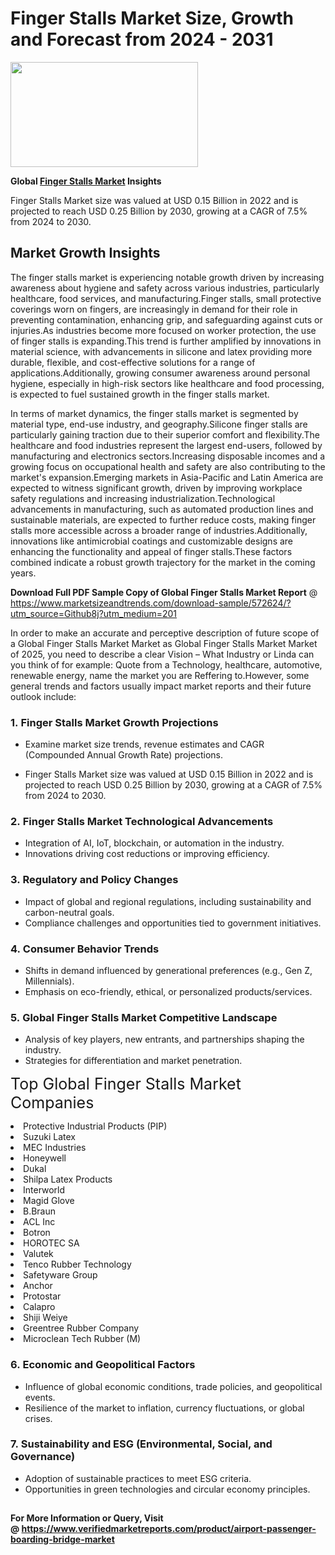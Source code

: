 <H1>Finger Stalls Market Size, Growth and Forecast from 2024 - 2031</H1><img class="aligncenter size-medium wp-image-584254" src="https://thirdeyenews.in/wp-content/uploads/2024/09/Global-Market-Research-300x168.jpeg" alt="" width="300" height="168" /><p><strong>Global&nbsp;<a href="https://www.marketsizeandtrends.com/download-sample/572624/?utm_source=Github8j?utm_medium=201">Finger Stalls Market</a> Insights</strong></p><p>Finger Stalls Market size was valued at USD 0.15 Billion in 2022 and is projected to reach USD 0.25 Billion by 2030, growing at a CAGR of 7.5% from 2024 to 2030.</p><p><h2>Market Growth Insights</h2> <p>The finger stalls market is experiencing notable growth driven by increasing awareness about hygiene and safety across various industries, particularly healthcare, food services, and manufacturing.Finger stalls, small protective coverings worn on fingers, are increasingly in demand for their role in preventing contamination, enhancing grip, and safeguarding against cuts or injuries.As industries become more focused on worker protection, the use of finger stalls is expanding.This trend is further amplified by innovations in material science, with advancements in silicone and latex providing more durable, flexible, and cost-effective solutions for a range of applications.Additionally, growing consumer awareness around personal hygiene, especially in high-risk sectors like healthcare and food processing, is expected to fuel sustained growth in the finger stalls market.</p> <p>In terms of market dynamics, the finger stalls market is segmented by material type, end-use industry, and geography.Silicone finger stalls are particularly gaining traction due to their superior comfort and flexibility.The healthcare and food industries represent the largest end-users, followed by manufacturing and electronics sectors.Increasing disposable incomes and a growing focus on occupational health and safety are also contributing to the market's expansion.Emerging markets in Asia-Pacific and Latin America are expected to witness significant growth, driven by improving workplace safety regulations and increasing industrialization.Technological advancements in manufacturing, such as automated production lines and sustainable materials, are expected to further reduce costs, making finger stalls more accessible across a broader range of industries.Additionally, innovations like antimicrobial coatings and customizable designs are enhancing the functionality and appeal of finger stalls.These factors combined indicate a robust growth trajectory for the market in the coming years.</p><p><span class=""><strong>Download Full PDF Sample Copy of Global Finger Stalls Market Report</strong> @ <a href="https://www.marketsizeandtrends.com/download-sample/572624/?utm_source=Github8j?utm_medium=201" target="_blank">https://www.marketsizeandtrends.com/download-sample/572624/?utm_source=Github8j?utm_medium=201</a></span></p><p>In order to make an accurate and perceptive description of future scope of a Global&nbsp;Finger Stalls Market Market as Global&nbsp;Finger Stalls Market Market of 2025, you need to describe a clear Vision &ndash; What Industry or Linda can you think of for example: Quote from a Technology, healthcare, automotive, renewable energy, name the market you are Reffering to.However, some general trends and factors usually impact market reports and their future outlook include:</p><h3>1.&nbsp;<strong>Finger Stalls Market Growth Projections</strong></h3><ul><li>Examine market size trends, revenue estimates and CAGR (Compounded Annual Growth Rate) projections.</li><li><p>Finger Stalls Market size was valued at USD 0.15 Billion in 2022 and is projected to reach USD 0.25 Billion by 2030, growing at a CAGR of 7.5% from 2024 to 2030.</p></li></ul><h3>2.&nbsp;<strong>Finger Stalls Market Technological Advancements</strong></h3><ul><li>Integration of AI, IoT, blockchain, or automation in the industry.</li><li>Innovations driving cost reductions or improving efficiency.</li></ul><h3>3.&nbsp;<strong>Regulatory and Policy Changes</strong></h3><ul><li>Impact of global and regional regulations, including sustainability and carbon-neutral goals.</li><li>Compliance challenges and opportunities tied to government initiatives.</li></ul><h3>4.&nbsp;<strong>Consumer Behavior Trends</strong></h3><ul><li>Shifts in demand influenced by generational preferences (e.g., Gen Z, Millennials).</li><li>Emphasis on eco-friendly, ethical, or personalized products/services.</li></ul><h3>5.&nbsp;<strong>Global Finger Stalls Market Competitive Landscape</strong></h3><ul><li>Analysis of key players, new entrants, and partnerships shaping the industry.</li><li>Strategies for differentiation and market penetration.</li></ul><p data-pm-slice="1 1 []"><span style="color: inherit; font-family: inherit; font-size: 25px;">Top Global Finger Stalls Market Companies</span></p><div class="" data-test-id=""><p><li>Protective Industrial Products (PIP)</li><li> Suzuki Latex</li><li> MEC Industries</li><li> Honeywell</li><li> Dukal</li><li> Shilpa Latex Products</li><li> Interworld</li><li> Magid Glove</li><li> B.Braun</li><li> ACL Inc</li><li> Botron</li><li> HOROTEC SA</li><li> Valutek</li><li> Tenco Rubber Technology</li><li> Safetyware Group</li><li> Anchor</li><li> Protostar</li><li> Calapro</li><li> Shiji Weiye</li><li> Greentree Rubber Company</li><li> Microclean Tech Rubber (M)</li></p></div><h3>6.&nbsp;<strong>Economic and Geopolitical Factors</strong></h3><ul><li>Influence of global economic conditions, trade policies, and geopolitical events.</li><li>Resilience of the market to inflation, currency fluctuations, or global crises.</li></ul><h3>7.&nbsp;<strong>Sustainability and ESG (Environmental, Social, and Governance)</strong></h3><ul><li>Adoption of sustainable practices to meet ESG criteria.</li><li>Opportunities in green technologies and circular economy principles.</li></ul><h2><strong style="font-size: 14px;">For More Information or Query, Visit @&nbsp;</strong><a style="background-color: #ffffff; font-size: 14px;" href="https://www.marketsizeandtrends.com/report/finger-stalls-market/" target="_blank">https://www.verifiedmarketreports.com/product/airport-passenger-boarding-bridge-market</a></h2>